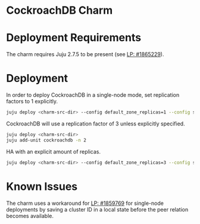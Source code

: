 CockroachDB Charm
==================================

# Deployment Requirements

The charm requires Juju 2.7.5 to be present (see [LP: #1865229](https://bugs.launchpad.net/juju/+bug/1865229)).

# Deployment

In order to deploy CockroachDB in a single-node mode, set replication factors to 1 explicitly.

```bash
juju deploy <charm-src-dir> --config default_zone_replicas=1 --config system_data_replicas=1
```

CockroachDB will use a replication factor of 3 unless explicitly specified.

```bash
juju deploy <charm-src-dir>
juju add-unit cockroachdb -n 2
```

HA with an explicit amount of replicas.

```bash
juju deploy <charm-src-dir> --config default_zone_replicas=3 --config system_data_replicas=3 -n 3
```

# Known Issues

The charm uses a workaround for [LP: #1859769](https://bugs.launchpad.net/juju/+bug/1859769) for single-node deployments by saving a cluster ID in a local state before the peer relation becomes available.
